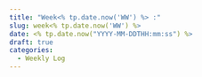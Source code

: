 ```yaml
---
title: "Week<% tp.date.now('WW') %> :"
slug: week<% tp.date.now('WW') %>
date: <% tp.date.now("YYYY-MM-DDTHH:mm:ss") %>
draft: true
categories:
  - Weekly Log
---
```

